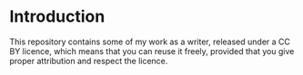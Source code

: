 # Introduction

This repository contains some of my work as a writer, released under a CC BY licence, which means that you can reuse it freely, provided that you give proper attribution and respect the licence. 